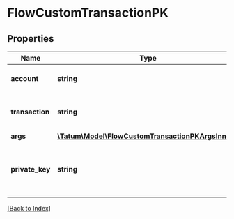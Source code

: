 # FlowCustomTransactionPK

## Properties

Name | Type | Description | Notes
------------ | ------------- | ------------- | -------------
**account** | **string** | Blockchain account to send from |
**transaction** | **string** | Transaction string to send to the chain. |
**args** | [**\Tatum\Model\FlowCustomTransactionPKArgsInner[]**](FlowCustomTransactionPKArgsInner.md) |  |
**private_key** | **string** | Secret for account. Secret, or signature Id must be present. |

[[Back to Index]](../index.md)
